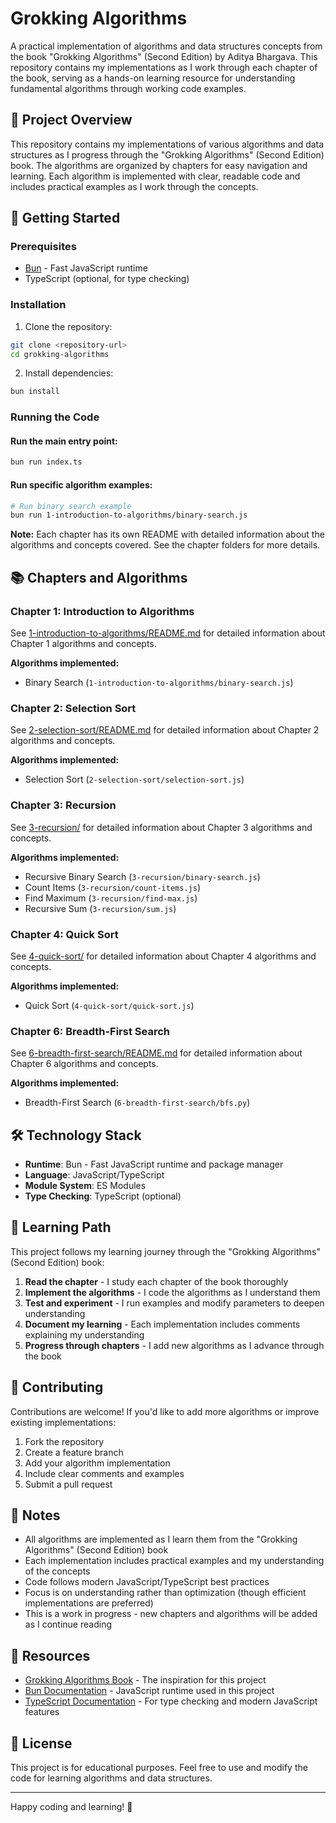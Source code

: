 # Grokking Algorithms

A practical implementation of algorithms and data structures concepts from the book "Grokking Algorithms" (Second Edition) by Aditya Bhargava. This repository contains my implementations as I work through each chapter of the book, serving as a hands-on learning resource for understanding fundamental algorithms through working code examples.

## 🎯 Project Overview

This repository contains my implementations of various algorithms and data structures as I progress through the "Grokking Algorithms" (Second Edition) book. The algorithms are organized by chapters for easy navigation and learning. Each algorithm is implemented with clear, readable code and includes practical examples as I work through the concepts.

## 🚀 Getting Started

### Prerequisites

- [Bun](https://bun.sh/) - Fast JavaScript runtime
- TypeScript (optional, for type checking)

### Installation

1. Clone the repository:
```bash
git clone <repository-url>
cd grokking-algorithms
```

2. Install dependencies:
```bash
bun install
```

### Running the Code

#### Run the main entry point:
```bash
bun run index.ts
```

#### Run specific algorithm examples:
```bash
# Run binary search example
bun run 1-introduction-to-algorithms/binary-search.js
```

**Note:** Each chapter has its own README with detailed information about the algorithms and concepts covered. See the chapter folders for more details.

## 📚 Chapters and Algorithms

### Chapter 1: Introduction to Algorithms
See [1-introduction-to-algorithms/README.md](1-introduction-to-algorithms/README.md) for detailed information about Chapter 1 algorithms and concepts.

**Algorithms implemented:**
- Binary Search (`1-introduction-to-algorithms/binary-search.js`)

### Chapter 2: Selection Sort
See [2-selection-sort/README.md](2-selection-sort/README.md) for detailed information about Chapter 2 algorithms and concepts.

**Algorithms implemented:**
- Selection Sort (`2-selection-sort/selection-sort.js`)

### Chapter 3: Recursion
See [3-recursion/](3-recursion/) for detailed information about Chapter 3 algorithms and concepts.

**Algorithms implemented:**
- Recursive Binary Search (`3-recursion/binary-search.js`)
- Count Items (`3-recursion/count-items.js`)
- Find Maximum (`3-recursion/find-max.js`)
- Recursive Sum (`3-recursion/sum.js`)

### Chapter 4: Quick Sort
See [4-quick-sort/](4-quick-sort/) for detailed information about Chapter 4 algorithms and concepts.

**Algorithms implemented:**
- Quick Sort (`4-quick-sort/quick-sort.js`)

### Chapter 6: Breadth-First Search
See [6-breadth-first-search/README.md](6-breadth-first-search/README.md) for detailed information about Chapter 6 algorithms and concepts.

**Algorithms implemented:**
- Breadth-First Search (`6-breadth-first-search/bfs.py`)

## 🛠️ Technology Stack

- **Runtime**: Bun - Fast JavaScript runtime and package manager
- **Language**: JavaScript/TypeScript
- **Module System**: ES Modules
- **Type Checking**: TypeScript (optional)

## 📖 Learning Path

This project follows my learning journey through the "Grokking Algorithms" (Second Edition) book:

1. **Read the chapter** - I study each chapter of the book thoroughly
2. **Implement the algorithms** - I code the algorithms as I understand them
3. **Test and experiment** - I run examples and modify parameters to deepen understanding
4. **Document my learning** - Each implementation includes comments explaining my understanding
5. **Progress through chapters** - I add new algorithms as I advance through the book

## 🤝 Contributing

Contributions are welcome! If you'd like to add more algorithms or improve existing implementations:

1. Fork the repository
2. Create a feature branch
3. Add your algorithm implementation
4. Include clear comments and examples
5. Submit a pull request

## 📝 Notes

- All algorithms are implemented as I learn them from the "Grokking Algorithms" (Second Edition) book
- Each implementation includes practical examples and my understanding of the concepts
- Code follows modern JavaScript/TypeScript best practices
- Focus is on understanding rather than optimization (though efficient implementations are preferred)
- This is a work in progress - new chapters and algorithms will be added as I continue reading

## 🔗 Resources

- [Grokking Algorithms Book](https://www.manning.com/books/grokking-algorithms) - The inspiration for this project
- [Bun Documentation](https://bun.sh/docs) - JavaScript runtime used in this project
- [TypeScript Documentation](https://www.typescriptlang.org/docs/) - For type checking and modern JavaScript features

## 📄 License

This project is for educational purposes. Feel free to use and modify the code for learning algorithms and data structures.

---

Happy coding and learning! 🚀
